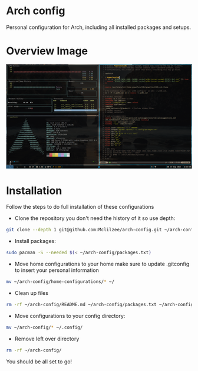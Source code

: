 # Arch config

Personal configuration for Arch, including all installed packages and setups.


# Overview Image

![Arch linux desktop image overview](./assets/arch-overview.png)

# Installation
Follow the steps to do full installation of these configurations

- Clone the repository you don't need the history of it so use depth:
```bash
git clone --depth 1 git@github.com:Mclilzee/arch-config.git ~/arch-config
```

- Install packages:
```bash
sudo pacman -S --needed $(< ~/arch-config/packages.txt)
```

- Move home configurations to your home make sure to update .gitconfig to insert your personal information
```bash
mv ~/arch-config/home-configurations/* ~/
```

- Clean up files
```bash
rm -rf ~/arch-config/README.md ~/arch-config/packages.txt ~/arch-config/home-configurations/ ~/arch-config/bin/
```

- Move configurations to your config directory:
```bash
mv ~/arch-config/* ~/.config/
```

- Remove left over directory
```bash
rm -rf ~/arch-config/
```

You should be all set to go!
